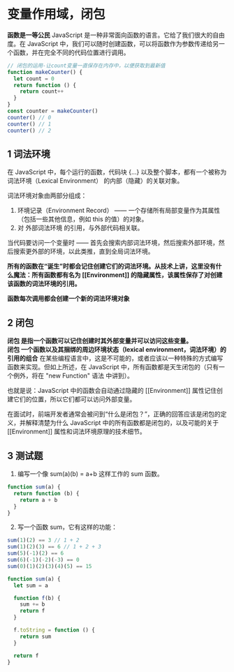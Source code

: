 # 变量作用域，闭包

**函数是一等公民**
JavaScript 是一种非常面向函数的语言。它给了我们很大的自由度。在 JavaScript 中，我们可以随时创建函数，可以将函数作为参数传递给另一个函数，并在完全不同的代码位置进行调用。

```js
// 闭包的运用-让count变量一直保存在内存中，以便获取到最新值
function makeCounter() {
  let count = 0
  return function () {
    return count++
  }
}
const counter = makeCounter()
counter() // 0
counter() // 1
counter() // 2
```

## 1 词法环境

在 JavaScript 中，每个运行的函数，代码块 {...} 以及整个脚本，都有一个被称为 词法环境（Lexical Environment） 的内部（隐藏）的关联对象。

词法环境对象由两部分组成：

1. 环境记录（Environment Record） —— 一个存储所有局部变量作为其属性（包括一些其他信息，例如 this 的值）的对象。
2. 对 外部词法环境 的引用，与外部代码相关联。

当代码要访问一个变量时 —— 首先会搜索内部词法环境，然后搜索外部环境，然后搜索更外部的环境，以此类推，直到全局词法环境。

**所有的函数在“诞生”时都会记住创建它们的词法环境。从技术上讲，这里没有什么魔法：所有函数都有名为 [[Environment]] 的隐藏属性，该属性保存了对创建该函数的词法环境的引用。**

**函数每次调用都会创建一个新的词法环境对象**

## 2 闭包

**闭包 是指一个函数可以记住创建时其外部变量并可以访问这些变量。**  
**闭包 一个函数以及其捆绑的周边环境状态（lexical environment，词法环境）的引用的组合**
在某些编程语言中，这是不可能的，或者应该以一种特殊的方式编写函数来实现。但如上所述，在 JavaScript 中，所有函数都是天生闭包的（只有一个例外，将在 "new Function" 语法 中讲到）。

也就是说：JavaScript 中的函数会自动通过隐藏的 [[Environment]] 属性记住创建它们的位置，所以它们都可以访问外部变量。

在面试时，前端开发者通常会被问到“什么是闭包？”，正确的回答应该是闭包的定义，并解释清楚为什么 JavaScript 中的所有函数都是闭包的，以及可能的关于 [[Environment]] 属性和词法环境原理的技术细节。

## 3 测试题

1. 编写一个像 sum(a)(b) = a+b 这样工作的 sum 函数。

```js
function sum(a) {
  return function (b) {
    return a + b
  }
}
```

2. 写一个函数 sum，它有这样的功能：

```js
sum(1)(2) == 3 // 1 + 2
sum(1)(2)(3) == 6 // 1 + 2 + 3
sum(5)(-1)(2) == 6
sum(6)(-1)(-2)(-3) == 0
sum(0)(1)(2)(3)(4)(5) == 15
```

```js
function sum(a) {
  let sum = a

  function f(b) {
    sum += b
    return f
  }

  f.toString = function () {
    return sum
  }

  return f
}
```
